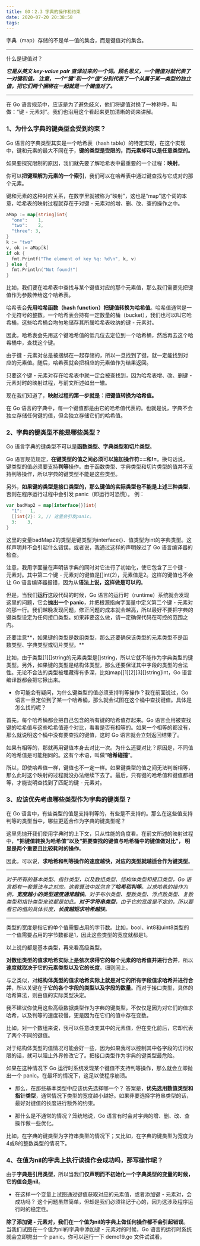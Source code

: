 ```yaml
---
title: GO：2.3 字典的操作和约束
date: 2020-07-20 20:38:58
tags:
---
```

字典（map）存储的不是单一值的集合，而是键值对的集合。


----------
什么是键值对？

***它是从英文 key-value pair 直译过来的一个词。顾名思义，一个键值对就代表了一对键和值。
注意，一个“键”和一个“值”分别代表了一个从属于某一类型的独立值，把它们两个捆绑在一起就是一个键值对了。***

----------
在 Go 语言规范中，应该是为了避免歧义，他们将键值对换了一种称呼，叫做：“键 - 元素对”。我们也沿用这个看起来更加清晰的词来讲解。

### 1、为什么字典的键类型会受到约束？
Go 语言的字典类型其实是一个哈希表（hash table）的特定实现，在这个实现中，键和元素的最大不同在于，**键的类型是受限的，而元素却可以是任意类型的。**

如果要探究限制的原因，我们就先要了解哈希表中最重要的一个过程：**映射**。

你可以**把键理解为元素的一个索引**，我们可以在哈希表中通过键查找与它成对的那个元素。

键和元素的这种对应关系，在数学里就被称为“映射”，这也是“map”这个词的本意，哈希表的映射过程就存在于对键 - 元素对的增、删、改、查的操作之中。

```go
aMap := map[string]int{
  "one":    1,
  "two":    2,
  "three": 3,
}
k := "two"
v, ok := aMap[k]
if ok {
  fmt.Printf("The element of key %q: %d\n", k, v)
} else {
  fmt.Println("Not found!")
}
```
比如，我们要在哈希表中查找与某个键值对应的那个元素值，那么我们需要先把键值作为参数传给这个哈希表。

哈希表会**先用哈希函数（hash function）把键值转换为哈希值**。哈希值通常是一个无符号的整数。一个哈希表会持有一定数量的桶（bucket），我们也可以叫它哈希桶，这些哈希桶会均匀地储存其所属哈希表收纳的键 - 元素对。

因此，哈希表会先用这个键哈希值的低几位去定位到一个哈希桶，然后再去这个哈希桶中，查找这个键。

由于键 - 元素对总是被捆绑在一起存储的，所以一旦找到了键，就一定能找到对应的元素值。随后，哈希表就会把相应的元素值作为结果返回。

只要这个键 - 元素对存在哈希表中就一定会被查找到，因为哈希表增、改、删键 - 元素对时的映射过程，与前文所述如出一辙。

现在我们知道了，**映射过程的第一步就是：把键值转换为哈希值。**

在 Go 语言的字典中，每一个键值都是由它的哈希值代表的。也就是说，字典不会独立存储任何键的值，但会独立存储它们的哈希值。

### 2、字典的键类型不能是哪些类型？
Go 语言字典的键类型不可以是**函数类型、字典类型和切片类型**。

Go 语言规范规定，**在键类型的值之间必须可以施加操作符==和!=**。换句话说，键类型的值必须要支持**判等**操作。由于函数类型、字典类型和切片类型的值并不支持判等操作，所以字典的键类型不能是这些类型。

另外，**如果键的类型是接口类型的，那么键值的实际类型也不能是上述三种类型**，否则在程序运行过程中会引发 panic（即运行时恐慌）。
例：
```go
var badMap2 = map[interface{}]int{
  "1":   1,
  []int{2}: 2, // 这里会引发panic。
  3:    3,
}
```
这里的变量badMap2的类型是键类型为interface{}、值类型为int的字典类型。这样声明并不会引起什么错误。或者说，我通过这样的声明躲过了 Go 语言编译器的检查。

注意，我用字面量在声明该字典的同时对它进行了初始化，使它包含了三个键 - 元素对。其中第二个键 - 元素对的键值是[]int{2}，元素值是2。这样的键值也不会让 Go 语言编译器报错，因为从**语法上说，这样做是可以的**。

但是，当我们**运行**这段代码的时候，Go 语言的运行时（runtime）系统就会发现这里的问题，它会**抛出一个 panic**，并把根源指向字面量中定义第二个键 - 元素对的那一行。我们越晚发现问题，修正问题的成本就会越高，所以最好不要把字典的键类型设定为任何接口类型。如果非要这么做，请一定确保代码在可控的范围之内。

还要注意**，如果键的类型是数组类型，那么还要确保该类型的元素类型不是函数类型、字典类型或切片类型。**

比如，由于类型[1][]string的元素类型是[]string，所以它就不能作为字典类型的键类型。另外，如果键的类型是结构体类型，那么还要保证其中字段的类型的合法性。无论不合法的类型被埋藏得有多深，比如map[[1][2][3][]string]int，Go 语言编译器都会把它揪出来。

 - 你可能会有疑问，为什么键类型的值必须支持判等操作？我在前面说过，Go 语言一旦定位到了某一个哈希桶，那么就会试图在这个桶中查找键值。具体是怎么找的呢？

首先，每个哈希桶都会把自己包含的所有键的哈希值存起来。Go 语言会用被查找键的哈希值与这些哈希值逐个对比，看看是否有相等的。如果一个相等的都没有，那么就说明这个桶中没有要查找的键值，这时 Go 语言就会立刻返回结果了。

如果有相等的，那就再用键值本身去对比一次。为什么还要对比？原因是，不同值的哈希值是可能相同的。这有个术语，叫做“**哈希碰撞**”。

所以，即使哈希值一样，键值也不一定一样。如果键类型的值之间无法判断相等，那么此时这个映射的过程就没办法继续下去了。最后，只有键的哈希值和键值都相等，才能说明查找到了匹配的键 - 元素对。

### 3、应该优先考虑哪些类型作为字典的键类型？
在 Go 语言中，有些类型的值是支持判等的，有些是不支持的。那么在这些值支持判等的类型当中，哪些更适合作为字典的键类型呢？

这里先抛开我们使用字典时的上下文，只从性能的角度看。在前文所述的映射过程中，**“把键值转换为哈希值”以及“把要查找的键值与哈希桶中的键值做对比”， 明显是两个重要且比较耗时的操作**。

因此，可以说，**求哈希和判等操作的速度越快，对应的类型就越适合作为键类型**。


----------

*对于所有的基本类型、指针类型，以及数组类型、结构体类型和接口类型，Go 语言都有一套算法与之对应。这套算法中就包含了**哈希和判等**。以求哈希的操作为例，**宽度越小的类型速度通常越快**。对于布尔类型、整数类型、浮点数类型、复数类型和指针类型来说都是如此。**对于字符串类型**，由于它的宽度是不定的，所以要看它的值的具体长度，**长度越短求哈希越快**。*

----------
类型的宽度是指它的单个值需要占用的字节数。比如，bool、int8和uint8类型的一个值需要占用的字节数都是1，因此这些类型的宽度就都是1。

以上说的都是基本类型，再来看高级类型。

**对数组类型的值求哈希实际上是依次求得它的每个元素的哈希值并进行合并**，所以**速度就取决于它的元素类型以及它的长度**。细则同上。

与之类似，对**结构体类型的值求哈希实际上就是对它的所有字段值求哈希并进行合并**，所以关键在于**它的各个字段的类型以及字段的数量**。而对于接口类型，具体的哈希算法，则由值的实际类型决定。

我不建议你使用这些高级数据类型作为字典的键类型，不仅仅是因为对它们的值求哈希，以及判等的速度较慢，更是因为在它们的值中存在变数。

比如，对一个数组来说，我可以任意改变其中的元素值，但在变化前后，它却代表了两个不同的键值。

对于结构体类型的值情况可能会好一些，因为如果我可以控制其中各字段的访问权限的话，就可以阻止外界修改它了。把接口类型作为字典的键类型最危险。

如果在这种情况下 Go 运行时系统发现某个键值不支持判等操作，那么就会立即抛出一个 panic。在最坏的情况下，这足以使程序崩溃。

 - 那么，在那些基本类型中应该优先选择哪一个？
答案是，**优先选用数值类型和指针类型**，通常情况下类型的宽度越小越好。如果非要选择字符串类型的话，最好对键值的长度进行额外的约束。


 - 那什么是不通常的情况？笼统地说，Go
语言有时会对字典的增、删、改、查操作做一些优化。
 
比如，在字典的键类型为字符串类型的情况下；又比如，在字典的键类型为宽度为4或8的整数类型的情况下。

### 4、在值为nil的字典上执行读操作会成功吗，那写操作呢？
由于**字典是引用类型**，所以当我们**仅声明而不初始化一个字典类型的变量的时候，它的值会是nil**。

 - 在这样一个变量上试图通过键值获取对应的元素值，或者添加键 - 元素对，会成功吗？
这个问题虽然简单，但却是我们必须铭记于心的，因为这涉及程序运行时的稳定性。

**除了添加键 - 元素对，我们在一个值为nil的字典上做任何操作都不会引起错误**。当我们试图在一个值为nil的字典中添加键 - 元素对的时候，Go 语言的运行时系统就会立即抛出一个 panic。你可以运行一下 demo19.go 文件试试看。